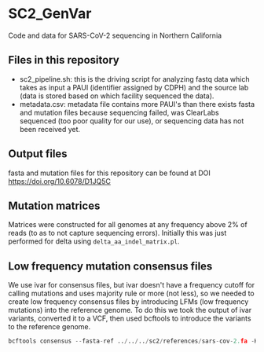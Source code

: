 # SC2_GenVar
Code and data for SARS-CoV-2 sequencing in Northern California

## Files in this repository
- sc2_pipeline.sh: this is the driving script for analyzing fastq data which takes as input a PAUI (identifier assigned by CDPH) and the source lab (data is stored based on which facility sequenced the data).
- metadata.csv: metadata file contains more PAUI's than there exists fasta and mutation files because sequencing failed, was ClearLabs sequenced (too poor quality for our use), or sequencing data has not been received yet. 

## Output files
fasta and mutation files for this repository can be found at DOI https://doi.org/10.6078/D1JQ5C

## Mutation matrices
Matrices were constructed for all genomes at any frequency above 2% of reads (to as to not capture sequencing errors). Initially this was just performed for delta using ```delta_aa_indel_matrix.pl```.

## Low frequency mutation consensus files
We use ivar for consensus files, but ivar doesn't have a frequency cutoff for calling mutations and uses majority rule or more (not less), so we needed to create low frequency consensus files by introducing LFMs (low frequency mutations) into the reference genome. To do this we took the output of ivar variants, converted it to a VCF, then used bcftools to introduce the variants to the reference genome.

```python ivar2vcf.py -ic -po -af 0.02 mutations/500030432.variants.tsv 500030432.vcf
bcftools consensus --fasta-ref ../../../sc2/references/sars-cov-2.fa -H A -o 500030432.consensus.bcftools.fa 500030432.vcf.gz```
